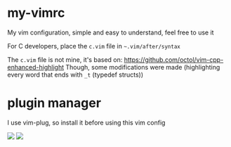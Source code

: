 # my-vimrc
My vim configuration, simple and easy to understand, feel free to use it

For C developers, place the `c.vim` file in `~.vim/after/syntax`

The `c.vim` file is not mine, it's based on: https://github.com/octol/vim-cpp-enhanced-highlight
Though, some modifications were made (highlighting every word that ends with `_t` (typedef structs))

# plugin manager
I use vim-plug, so install it before using this vim config

<img src="https://media.discordapp.net/attachments/1068507358013173810/1195476801003200663/Fri_Jan_12_101614_PM_01_2024.png?ex=65b42188&is=65a1ac88&hm=5f2f1c66e9a97f408479684c2762f9ced3f51054c579213b3f2a6d691bd4229e&=&format=webp&quality=lossless&width=830&height=439">

<img src="[https://cdn.discordapp.com/attachments/1043106668839456860/1183160748457852979/screenshot_09-Dec-2023_21-37-24.png?ex=65875350&is=6574de50&hm=77829550bc89febba6ae71648f754e1343390841e9c50f9ac98f0aa207afb9a5&](https://cdn.discordapp.com/attachments/1068507358013173810/1195476828685615235/Fri20Jan20122010174420PM2001202024.png?ex=65b4218e&is=65a1ac8e&hm=8b6d5cf48c489b2505748c122c4ec69c27cb76a1a4acb318e095b2eec85f83fd&)https://cdn.discordapp.com/attachments/1068507358013173810/1195476828685615235/Fri20Jan20122010174420PM2001202024.png?ex=65b4218e&is=65a1ac8e&hm=8b6d5cf48c489b2505748c122c4ec69c27cb76a1a4acb318e095b2eec85f83fd&">
